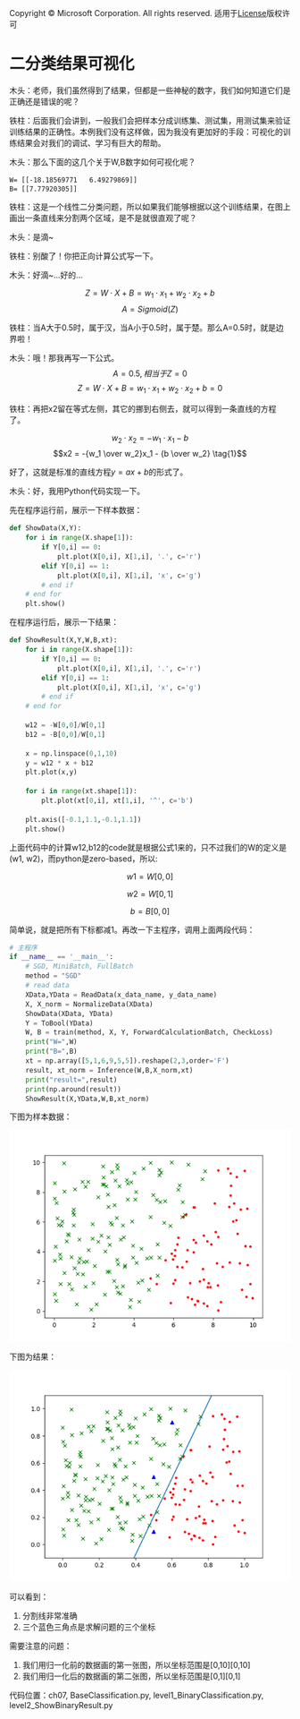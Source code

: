Copyright © Microsoft Corporation. All rights reserved.
  适用于[License](https://github.com/Microsoft/ai-edu/blob/master/LICENSE.md)版权许可

# 二分类结果可视化

木头：老师，我们虽然得到了结果，但都是一些神秘的数字，我们如何知道它们是正确还是错误的呢？

铁柱：后面我们会讲到，一般我们会把样本分成训练集、测试集，用测试集来验证训练结果的正确性。本例我们没有这样做，因为我没有更加好的手段：可视化的训练结果会对我们的调试、学习有巨大的帮助。

木头：那么下面的这几个关于W,B数字如何可视化呢？

```
W= [[-18.18569771   6.49279869]]
B= [[7.77920305]]
```

铁柱：这是一个线性二分类问题，所以如果我们能够根据以这个训练结果，在图上画出一条直线来分割两个区域，是不是就很直观了呢？

木头：是滴~

铁柱：别酸了！你把正向计算公式写一下。

木头：好滴~...好的...

$$
Z = W \cdot X+B=w_{1} \cdot x_1 + w_{2} \cdot x_2 + b
$$
$$
A=Sigmoid(Z)
$$

铁柱：当A大于0.5时，属于汉，当A小于0.5时，属于楚。那么A=0.5时，就是边界啦！

木头：哦！那我再写一下公式。
$$A = 0.5, 相当于Z=0$$
$$Z = W \cdot X+B=w_{1} \cdot x_1 + w_{2} \cdot x_2 + b = 0$$

铁柱：再把x2留在等式左侧，其它的挪到右侧去，就可以得到一条直线的方程了。

$$w_{2} \cdot x_2 = -w_{1} \cdot x_1 - b$$
$$x2 = -{w_1 \over w_2}x_1 - {b \over w_2} \tag{1}$$

好了，这就是标准的直线方程$y=ax+b$的形式了。

木头：好，我用Python代码实现一下。

先在程序运行前，展示一下样本数据：

```Python
def ShowData(X,Y):
    for i in range(X.shape[1]):
        if Y[0,i] == 0:
            plt.plot(X[0,i], X[1,i], '.', c='r')
        elif Y[0,i] == 1:
            plt.plot(X[0,i], X[1,i], 'x', c='g')
        # end if
    # end for
    plt.show()
```

在程序运行后，展示一下结果：

```Python
def ShowResult(X,Y,W,B,xt):
    for i in range(X.shape[1]):
        if Y[0,i] == 0:
            plt.plot(X[0,i], X[1,i], '.', c='r')
        elif Y[0,i] == 1:
            plt.plot(X[0,i], X[1,i], 'x', c='g')
        # end if
    # end for

    w12 = -W[0,0]/W[0,1]
    b12 = -B[0,0]/W[0,1]

    x = np.linspace(0,1,10)
    y = w12 * x + b12
    plt.plot(x,y)

    for i in range(xt.shape[1]):
        plt.plot(xt[0,i], xt[1,i], '^', c='b')

    plt.axis([-0.1,1.1,-0.1,1.1])
    plt.show()
```
上面代码中的计算w12,b12的code就是根据公式1来的，只不过我们的W的定义是(w1, w2)，而python是zero-based，所以:

$$w1 = W[0,0]$$

$$w2 = W[0,1]$$

$$b = B[0,0]$$

简单说，就是把所有下标都减1。再改一下主程序，调用上面两段代码：

```Python
# 主程序
if __name__ == '__main__':
    # SGD, MiniBatch, FullBatch
    method = "SGD"
    # read data
    XData,YData = ReadData(x_data_name, y_data_name)
    X, X_norm = NormalizeData(XData)
    ShowData(XData, YData)
    Y = ToBool(YData)
    W, B = train(method, X, Y, ForwardCalculationBatch, CheckLoss)
    print("W=",W)
    print("B=",B)
    xt = np.array([5,1,6,9,5,5]).reshape(2,3,order='F')
    result, xt_norm = Inference(W,B,X_norm,xt)
    print("result=",result)
    print(np.around(result))
    ShowResult(X,YData,W,B,xt_norm)
```

下图为样本数据：

<img src=".\Images\7\BinaryClassifierData.png">

下图为结果：

<img src=".\Images\7\binary_result.png">

可以看到：
1. 分割线非常准确
2. 三个蓝色三角点是求解问题的三个坐标

需要注意的问题：
1. 我们用归一化前的数据画的第一张图，所以坐标范围是[0,10][0,10]
2. 我们用归一化后的数据画的第二张图，所以坐标范围是[0,1][0,1]
   
代码位置：ch07, BaseClassification.py, level1_BinaryClassification.py, level2_ShowBinaryResult.py